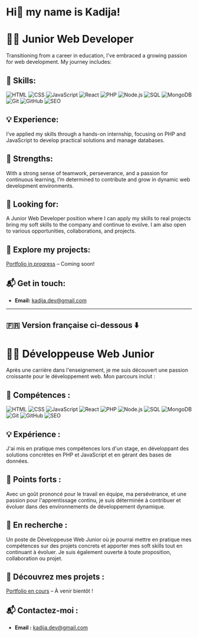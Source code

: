 # Hi👋 my name is Kadija!

# 👩‍💻 Junior Web Developer

Transitioning from a career in education, I've embraced a growing passion for web development. My journey includes:

## 🔧 Skills:
![HTML](https://img.shields.io/badge/-HTML-000000?style=flat&logo=html5&logoColor=E34F26)
![CSS](https://img.shields.io/badge/-CSS-000000?style=flat&logo=css3&logoColor=1572B6)
![JavaScript](https://img.shields.io/badge/-JavaScript-000000?style=flat&logo=javascript&logoColor=F7DF1E)
![React](https://img.shields.io/badge/-React-000000?style=flat&logo=react&logoColor=61DAFB)
![PHP](https://img.shields.io/badge/-PHP-000000?style=flat&logo=php&logoColor=777BB4)
![Node.js](https://img.shields.io/badge/-Node.js-000000?style=flat&logo=node.js&logoColor=8CC84B)
![SQL](https://img.shields.io/badge/-SQL-000000?style=flat&logo=mysql&logoColor=4479A1)
![MongoDB](https://img.shields.io/badge/-MongoDB-000000?style=flat&logo=mongodb&logoColor=47A248)
![Git](https://img.shields.io/badge/-Git-000000?style=flat&logo=git&logoColor=F05032)
![GitHub](https://img.shields.io/badge/-GitHub-000000?style=flat&logo=github&logoColor=white)
![SEO](https://img.shields.io/badge/-SEO-000000?style=flat&logo=google&logoColor=4285F4)

## 💡 Experience:
I’ve applied my skills through a hands-on internship, focusing on PHP and JavaScript to develop practical solutions and manage databases.

## 🌟 Strengths:
With a strong sense of teamwork, perseverance, and a passion for continuous learning, I’m determined to contribute and grow in dynamic web development environments.

## 🎯 Looking for:
A Junior Web Developer position where I can apply my skills to real projects bring my soft skills to the company and continue to evolve. I am also open to various opportunities, collaborations, and projects.

## 🔗 Explore my projects:
[Portfolio in progress](#) – Coming soon!

## 📬 Get in touch:
- **Email:** kadija.dev@gmail.com  

---

## 🇫🇷 Version française ci-dessous ⬇️

# 👩‍💻 Développeuse Web Junior

Après une carrière dans l'enseignement, je me suis découvert une passion croissante pour le développement web. Mon parcours inclut :

## 🔧 Compétences :
![HTML](https://img.shields.io/badge/-HTML-000000?style=flat&logo=html5&logoColor=E34F26)
![CSS](https://img.shields.io/badge/-CSS-000000?style=flat&logo=css3&logoColor=1572B6)
![JavaScript](https://img.shields.io/badge/-JavaScript-000000?style=flat&logo=javascript&logoColor=F7DF1E)
![React](https://img.shields.io/badge/-React-000000?style=flat&logo=react&logoColor=61DAFB)
![PHP](https://img.shields.io/badge/-PHP-000000?style=flat&logo=php&logoColor=777BB4)
![Node.js](https://img.shields.io/badge/-Node.js-000000?style=flat&logo=node.js&logoColor=8CC84B)
![SQL](https://img.shields.io/badge/-SQL-000000?style=flat&logo=mysql&logoColor=4479A1)
![MongoDB](https://img.shields.io/badge/-MongoDB-000000?style=flat&logo=mongodb&logoColor=47A248)
![Git](https://img.shields.io/badge/-Git-000000?style=flat&logo=git&logoColor=F05032)
![GitHub](https://img.shields.io/badge/-GitHub-000000?style=flat&logo=github&logoColor=white)
![SEO](https://img.shields.io/badge/-SEO-000000?style=flat&logo=google&logoColor=4285F4)

## 💡 Expérience :
J'ai mis en pratique mes compétences lors d'un stage, en développant des solutions concrètes en PHP et JavaScript et en gérant des bases de données.

## 🌟 Points forts :
Avec un goût prononcé pour le travail en équipe, ma persévérance, et une passion pour l'apprentissage continu, je suis déterminée à contribuer et évoluer dans des environnements de développement dynamique.

## 🎯 En recherche :
Un poste de Développeuse Web Junior où je pourrai mettre en pratique mes compétences sur des projets concrets et apporter mes soft skills tout en continuant à évoluer. Je suis également ouverte à toute proposition, collaboration ou projet.

## 🔗 Découvrez mes projets :
[Portfolio en cours](#) – À venir bientôt !

## 📬 Contactez-moi :
- **Email :** kadija.dev@gmail.com  
